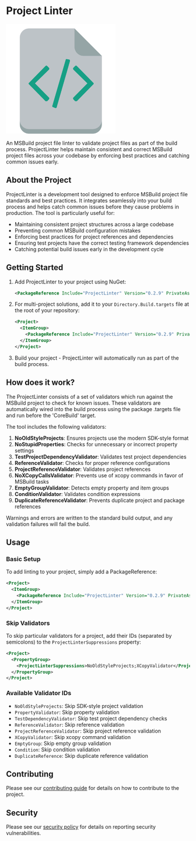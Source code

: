 # Project Linter

<img src="./Xml.png" width="300px" />

An MSBuild project file linter to validate project files as part of the build process. ProjectLinter helps maintain consistent and correct MSBuild project files across your codebase by enforcing best practices and catching common issues early.

## About the Project

ProjectLinter is a development tool designed to enforce MSBuild project file standards and best practices. It integrates seamlessly into your build process and helps catch common issues before they cause problems in production. The tool is particularly useful for:

- Maintaining consistent project structures across a large codebase
- Preventing common MSBuild configuration mistakes
- Enforcing best practices for project references and dependencies
- Ensuring test projects have the correct testing framework dependencies
- Catching potential build issues early in the development cycle

## Getting Started

1. Add ProjectLinter to your project using NuGet:
   ```xml
   <PackageReference Include="ProjectLinter" Version="0.2.9" PrivateAssets="All" />
   ```

2. For multi-project solutions, add it to your `Directory.Build.targets` file at the root of your repository:
   ```xml
   <Project>
     <ItemGroup>
       <PackageReference Include="ProjectLinter" Version="0.2.9" PrivateAssets="All" />
     </ItemGroup>
   </Project>
   ```

3. Build your project - ProjectLinter will automatically run as part of the build process.

## How does it work?

The ProjectLinter consists of a set of validators which run against the MSBuild project to check for known issues. These validators are automatically wired into the build process using the package .targets file and run before the 'CoreBuild' target.

The tool includes the following validators:

1. **NoOldStyleProjects**: Ensures projects use the modern SDK-style format
2. **NoStupidProperties**: Checks for unnecessary or incorrect property settings
3. **TestProjectDependencyValidator**: Validates test project dependencies
4. **ReferenceValidator**: Checks for proper reference configurations
5. **ProjectReferenceValidator**: Validates project references
6. **NoXCopyCallsValidator**: Prevents use of xcopy commands in favor of MSBuild tasks
7. **EmptyGroupValidator**: Detects empty property and item groups
8. **ConditionValidator**: Validates condition expressions
9. **DuplicateReferenceValidator**: Prevents duplicate project and package references

Warnings and errors are written to the standard build output, and any validation failures will fail the build.

## Usage

### Basic Setup

To add linting to your project, simply add a PackageReference:
```xml
<Project>
  <ItemGroup>
    <PackageReference Include="ProjectLinter" Version="0.2.9" PrivateAssets="All" />
  </ItemGroup>
</Project>
```

### Skip Validators

To skip particular validators for a project, add their IDs (separated by semicolons) to the `ProjectLinterSuppressions` property:

```xml
<Project>
  <PropertyGroup>
    <ProjectLinterSuppressions>NoOldStyleProjects;XCopyValidator</ProjectLinterSuppressions>
  </PropertyGroup>
</Project>
```

### Available Validator IDs

- `NoOldStyleProjects`: Skip SDK-style project validation
- `PropertyValidator`: Skip property validation
- `TestDependencyValidator`: Skip test project dependency checks
- `ReferenceValidator`: Skip reference validation
- `ProjectReferenceValidator`: Skip project reference validation
- `XCopyValidator`: Skip xcopy command validation
- `EmptyGroup`: Skip empty group validation
- `Condition`: Skip condition validation
- `DuplicateReference`: Skip duplicate reference validation

## Contributing

Please see our [contributing guide](CONTRIBUTING.md) for details on how to contribute to the project.

## Security

Please see our [security policy](https://github.com/G-Research/ProjectLinter/blob/main/SECURITY.md) for details on reporting security vulnerabilities.
